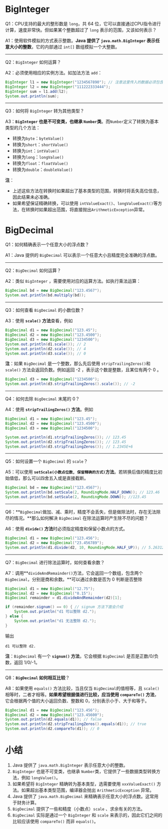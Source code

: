 # BigInteger

Q1：CPU支持的最大的整形数是 `long`，共 64 位，它可以直接通过CPU指令进行计算，速度非常快。但如果某个整数超过了 `long` 表示的范围，又该如何表示？

A1：使用软件模拟的方式表示整数。**Java 提供了 `java.math.BigInteger` 表示任意大小的整数**，它的内部通过 `int[]` 数组模拟一个大整数。



---

Q2：`BigInteger` 如何运算？

A2：必须使用相应的实例方法。如加法方法 `add`：

```java
BigInteger l1 = new BigInteger("1234567890"); // 注意这里传入的数据必须包含在字符串中 因为 Java 基本整形不支持这么大的数据
BigInteger l2 = new BigInteger("111222333444");
BigInteger sum = l1.add(l2);
System.out.println(sum);
```



---

Q3：如何将 `BigInteger` 转为其他类型？

A3：**`BigInteger` 也是不可变类，也继承 `Number`类**。而`Number`定义了转换为基本类型的几个方法：

- 转换为`byte`：`byteValue()`
- 转换为`short`：`shortValue()`
- 转换为`int`：`intValue()`
- 转换为`long`：`longValue()`
- 转换为`float`：`floatValue()`
- 转换为`double`：`doubleValue()`

**注**：

- 上述这些方法在转换时如果超出了基本类型的范围，转换时将丢失高位信息，因此结果未必准确。
- 如果希望保证精确转换，可以使用 `intValueExact()`、`longValueExact()`等方法，在转换时如果超出范围，将直接抛出`ArithmeticException`异常。



# BigDecimal

Q1：如何精确表示一个任意大小的浮点数？

A1：Java 提供的 `BigDecimal` 可以表示一个任意大小且精度完全准确的浮点数。



---

Q2：`BigDecimal` 如何运算？

A2：类似 `BigInteger` ，需要使用对应的运算方法。如执行乘法运算：

```java
BigDecimal bd = new BigDecimal("123.4567");
System.out.println(bd.multiply(bd));
```



---

Q3：如何查看 `BigDecimal` 的小数位数？

A3：使用 **`scale()` 方法**查看，例如

```java
BigDecimal d1 = new BigDecimal("123.45");
BigDecimal d2 = new BigDecimal("123.4500");
BigDecimal d3 = new BigDecimal("1234500");
System.out.println(d1.scale()); // 2
System.out.println(d2.scale()); // 4
System.out.println(d3.scale()); // 0
```

**注**：如果 `BigDecimal` 是一个整数，那么先后使用 `stripTrailingZeros()`和 `scale()` 方法会返回负数。例如返回 -2 ，表示这个数是整数，且某位有两个 0 。

```java
BigDecimal d3 = new BigDecimal("1234500");
System.out.println(d3.stripTrailingZeros().scale()); // -2
```



---

Q4：如何去除 `BigDecimal` 末尾的 0？

A4：使用 **`stripTrailingZeros()` 方法**。例如

```java
BigDecimal d1 = new BigDecimal("123.45");
BigDecimal d2 = new BigDecimal("123.4500");
BigDecimal d3 = new BigDecimal("1234500");

System.out.println(d1.stripTrailingZeros()); // 123.45
System.out.println(d2.stripTrailingZeros()); // 123.45
System.out.println(d3.stripTrailingZeros()); // 1.2345E+6
```



---

Q5：如何设置一个 `BigDecimal` 的 `scale`？

A5：可以使用 **`setScale(小数点位数, 保留精确的方式)`方法**。若转换后值的精度比初始值低，那么可以四舍五入或是直接截断。

```java
BigDecimal bd = new BigDecimal("123.4567");
System.out.println(bd.setScale(2, RoundingMode.HALF_DOWN)); // 123.46
System.out.println(bd.setScale(2, RoundingMode.DOWN)); //123.45
```



---

Q6：**`BigDecimal`做加、减、乘时，精度不会丢失，但是做除法时，存在无法除尽的情况。**那么如何解决 `BigDecimal` 在除法运算时产生除不尽的问题？

A6：使用 **`divide()` 方法**时必须指定精度和保留小数点的方式。

```java
BigDecimal d1 = new BigDecimal("123.456");
BigDecimal d2 = new BigDecimal("23.456789");
System.out.println(d1.divide(d2, 10, RoundingMode.HALF_UP)); // 5.2631244626
```



---

Q7：`BigDecimal` 进行除法运算时，如何查看余数？

A7：调用**`divideAndRemainder()`方法，它会返回一个数组，包含两个`BigDecimal`，分别是商和余数。**可以通过余数是否为 0 判断是否整除

```java
BigDecimal d1 = new BigDecimal("12.75");
BigDecimal d2 = new BigDecimal("0.15");
BigDecimal remainder = d1.divideAndRemainder(d2)[1];

if (remainder.signum() == 0) { // signum 方法下面会介绍
	System.out.println("d1 可以整除 d2.");
} else {
	System.out.println("d1 无法整除 d2.");
}
```

输出

```
d1 可以整除 d2.
```



**注**：`BigDecimal` 有一个 **`signum()` 方法**，它会根据 `BigDecimal` 是否是正数/0/负数，返回 1/0/-1。



---

Q8：**`BigDecimal` 如何相互比较**？

A8：如果使用 `equals()` 方法比较，当且仅当 `BigDecimal`的值相等，且 `scale()`相等时，二者才相等。**如果希望根据值进行比较，应当使用 `compareTo()` 方法**，它会根据两个值的大小返回负数、整数和 0，分别表示小于、大于和等于。

```java
BigDecimal d1 = new BigDecimal("123.456");
BigDecimal d2 = new BigDecimal("123.45600");
System.out.println(d2.equals(d1)); // false
System.out.println(d2.stripTrailingZeros().equals(d1)); // true
System.out.println(d2.compareTo(d1)); // 0
```



# 小结

1. Java 提供了 `java.math.BigInteger` 表示任意大小的整数。
2. `BigInteger` 也是不可变类，也继承 `Number`类，它提供了一些数据类型转换方法，例如 `longValue()`。
3. 如果希望将 `BigInteger` 精确转为基本类型，选需要使用 `xxxValueExact()` 方法。如果超出基本类型范围，编译器会抛出 `ArithmeticException` 异常。
4. Java 提供了 `java.math.BigDecimal` 来精确表示任意大小的浮点数。这常用于财务计算。
5. `BigDecimal` 提供了一些和精度（小数点）`scale` 、求余有关的方法。
6. `BigDecimal` 实际是通过一个 `BigInteger` 和 `scale` 来表示的，因此它们之间的比较应该使用 `compareTo()` 而非 `equals()`。

